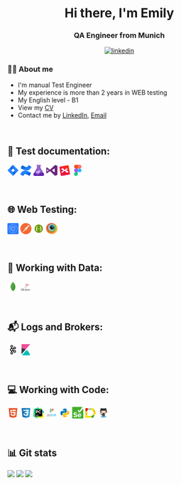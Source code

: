 <div id="header" align="center">
    <h1>Hi there, I'm Emily</h1>
    <h3>QA Engineer from Munich</h3>
</div>


<div id="socials" align="center">
    <a href="https://www.linkedin.com/in/emily-askarova/">
        <img src="https://img.shields.io/badge/LinkedIn-blue?style=for-the-badge&logo=linkedin&logoColor=white" alt="linkedin"/>
    </a>
</div>


### :raising_hand_woman: About me
- I'm manual Test Engineer
- My experience is more than 2 years in WEB testing
- My English level - B1
- View my [CV]()
- Contact me by [LinkedIn](https://www.linkedin.com/in/emily-askarova/), [Email](mailto:emily.ravilevna@gmail.com)


&#8287;&#8287;&#8287;&#8287;&#8287;
## :scroll: Test documentation:
<p>
    <code><img width="5%" title="Jira" src="images/jira.png"></code>
    <code><img width="5%" title="Confluence" src="images/confluence.png"></code>
    <code><img width="5%" title="Azure Test Plans" src="images/azure_testplans.png"></code>
    <code><img width="5%" title="Microsoft Test Manager" src="images/visualstudio.png"></code>
    <code><img width="5%" title="Xmind" src="images/xmind.png"></code>
    <code><img width="5%" title="Figma" src="images/figma.png"></code>
</p>

&#8287;&#8287;&#8287;&#8287;&#8287;
## :globe_with_meridians: Web Testing:
<p>
    <code><img width="5%" title="Chrome DevTools" src="images/chrome_devtools.png"></code>
    <code><img width="5%" title="Postman" src="images/postman.png"></code>
    <code><img width="5%" title="Swagger" src="images/swagger.png"></code>
    <code><img width="5%" title="BrowserStack" src="images/browserstack.png"></code>
    
    
</p>

&#8287;&#8287;&#8287;&#8287;&#8287;
## :floppy_disk: Working with Data:
<p>
    <code><img width="5%" title="MongoDB" src="images/mongodb.png"></code>
    <code><img width="5%" title="Microsoft SQL" src="images/microsoft_sql.png"></code>
</p>

&#8287;&#8287;&#8287;&#8287;&#8287;
## :mailbox_with_mail: Logs and Brokers:
<p>
    <code><img width="5%" title="Kafka" src="images/kafka.png"></code>
    <code><img width="5%" title="Kibana" src="images/kibana.png"></code>
</p>

&#8287;&#8287;&#8287;&#8287;&#8287;
## :computer: Working with Code:
<p>
    <code><img width="5%" title="HTML" src="images/html.png"></code>
    <code><img width="5%" title="CSS" src="images/css.png"></code>
    <code><img width="5%" title="Pycharm" src="images/pycharm.png"></code>
    <code><img width="5%" title="Pytest" src="images/pytest.png"></code>
    <code><img width="5%" title="Python" src="images/python.png"></code>
    <code><img width="5%" title="Selenium" src="images/selenium.png"></code>
    <code><img width="5%" title="Allure Report" src="images/allure_report.png"></code>
    <code><img width="5%" title="Github" src="images/github_1.png"></code>
</p>


&#8287;&#8287;&#8287;&#8287;&#8287;
## :bar_chart: Git stats
![](http://github-profile-summary-cards.vercel.app/api/cards/stats?username=Emily-code&theme=tokyonight)
![](https://github-readme-stats.vercel.app/api/top-langs/?username=Emily-code&layout=compact&theme=tokyonight)
![](https://github-profile-summary-cards.vercel.app/api/cards/profile-details?username=Emily-code&theme=tokyonight)
